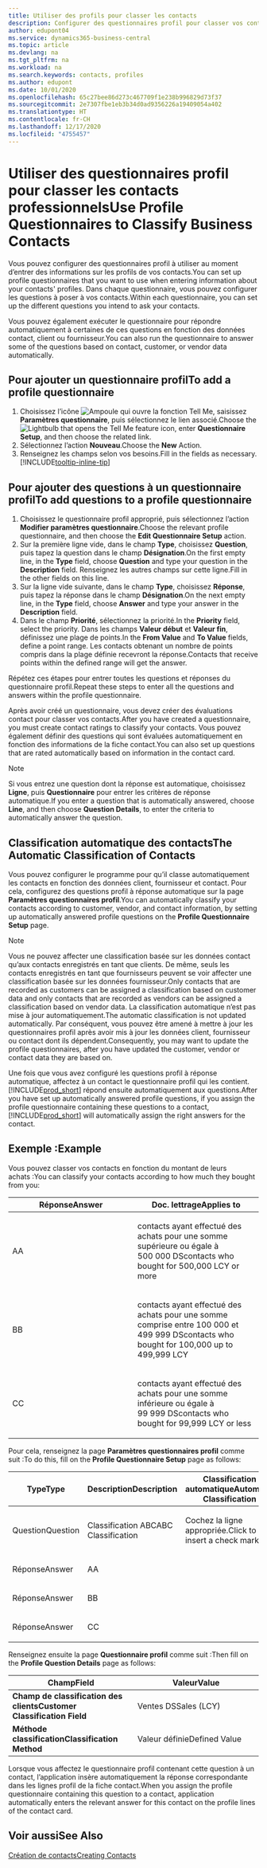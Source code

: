 ```yaml
---
title: Utiliser des profils pour classer les contacts
description: Configurer des questionnaires profil pour classer vos contacts professionnels
author: edupont04
ms.service: dynamics365-business-central
ms.topic: article
ms.devlang: na
ms.tgt_pltfrm: na
ms.workload: na
ms.search.keywords: contacts, profiles
ms.author: edupont
ms.date: 10/01/2020
ms.openlocfilehash: 65c27bee86d273c467709f1e238b996829d73f37
ms.sourcegitcommit: 2e7307fbe1eb3b34d0ad9356226a19409054a402
ms.translationtype: HT
ms.contentlocale: fr-CH
ms.lasthandoff: 12/17/2020
ms.locfileid: "4755457"
---
```

# <a name="use-profile-questionnaires-to-classify-business-contacts"></a><span data-ttu-id="2d64d-103">Utiliser des questionnaires profil pour classer les contacts professionnels</span><span class="sxs-lookup"><span data-stu-id="2d64d-103">Use Profile Questionnaires to Classify Business Contacts</span></span>
<span data-ttu-id="2d64d-104">Vous pouvez configurer des questionnaires profil à utiliser au moment d’entrer des informations sur les profils de vos contacts.</span><span class="sxs-lookup"><span data-stu-id="2d64d-104">You can set up profile questionnaires that you want to use when entering information about your contacts' profiles.</span></span> <span data-ttu-id="2d64d-105">Dans chaque questionnaire, vous pouvez configurer les questions à poser à vos contacts.</span><span class="sxs-lookup"><span data-stu-id="2d64d-105">Within each questionnaire, you can set up the different questions you intend to ask your contacts.</span></span>  

<span data-ttu-id="2d64d-106">Vous pouvez également exécuter le questionnaire pour répondre automatiquement à certaines de ces questions en fonction des données contact, client ou fournisseur.</span><span class="sxs-lookup"><span data-stu-id="2d64d-106">You can also run the questionnaire to answer some of the questions based on contact, customer, or vendor data automatically.</span></span>  

## <a name="to-add-a-profile-questionnaire"></a><span data-ttu-id="2d64d-107">Pour ajouter un questionnaire profil</span><span class="sxs-lookup"><span data-stu-id="2d64d-107">To add a profile questionnaire</span></span>
1.  <span data-ttu-id="2d64d-108">Choisissez l’icône ![Ampoule qui ouvre la fonction Tell Me](media/ui-search/search_small.png "Dites-moi ce que vous voulez faire"), saisissez **Paramètres questionnaire**, puis sélectionnez le lien associé.</span><span class="sxs-lookup"><span data-stu-id="2d64d-108">Choose the ![Lightbulb that opens the Tell Me feature](media/ui-search/search_small.png "Tell me what you want to do") icon, enter **Questionnaire Setup**, and then choose the related link.</span></span>  
2.  <span data-ttu-id="2d64d-109">Sélectionnez l’action **Nouveau**.</span><span class="sxs-lookup"><span data-stu-id="2d64d-109">Choose the **New** Action.</span></span>  
3.  <span data-ttu-id="2d64d-110">Renseignez les champs selon vos besoins.</span><span class="sxs-lookup"><span data-stu-id="2d64d-110">Fill in the fields as necessary.</span></span> [!INCLUDE[tooltip-inline-tip](includes/tooltip-inline-tip_md.md)]  

## <a name="to-add-questions-to-a-profile-questionnaire"></a><span data-ttu-id="2d64d-111">Pour ajouter des questions à un questionnaire profil</span><span class="sxs-lookup"><span data-stu-id="2d64d-111">To add questions to a profile questionnaire</span></span>
1.  <span data-ttu-id="2d64d-112">Choisissez le questionnaire profil approprié, puis sélectionnez l’action **Modifier paramètres questionnaire**.</span><span class="sxs-lookup"><span data-stu-id="2d64d-112">Choose the relevant profile questionnaire, and then choose the **Edit Questionnaire Setup** action.</span></span>  
2.  <span data-ttu-id="2d64d-113">Sur la première ligne vide, dans le champ **Type**, choisissez **Question**, puis tapez la question dans le champ **Désignation**.</span><span class="sxs-lookup"><span data-stu-id="2d64d-113">On the first empty line, in the **Type** field, choose **Question** and type your question in the **Description** field.</span></span> <span data-ttu-id="2d64d-114">Renseignez les autres champs sur cette ligne.</span><span class="sxs-lookup"><span data-stu-id="2d64d-114">Fill in the other fields on this line.</span></span>  
3.  <span data-ttu-id="2d64d-115">Sur la ligne vide suivante, dans le champ **Type**, choisissez **Réponse**, puis tapez la réponse dans le champ **Désignation**.</span><span class="sxs-lookup"><span data-stu-id="2d64d-115">On the next empty line, in the **Type** field, choose **Answer** and type your answer in the **Description** field.</span></span>  
4.  <span data-ttu-id="2d64d-116">Dans le champ **Priorité**, sélectionnez la priorité.</span><span class="sxs-lookup"><span data-stu-id="2d64d-116">In the **Priority** field, select the priority.</span></span> <span data-ttu-id="2d64d-117">Dans les champs **Valeur début** et **Valeur fin**, définissez une plage de points.</span><span class="sxs-lookup"><span data-stu-id="2d64d-117">In the **From Value** and **To Value** fields, define a point range.</span></span> <span data-ttu-id="2d64d-118">Les contacts obtenant un nombre de points compris dans la plage définie recevront la réponse.</span><span class="sxs-lookup"><span data-stu-id="2d64d-118">Contacts that receive points within the defined range will get the answer.</span></span>  

<span data-ttu-id="2d64d-119">Répétez ces étapes pour entrer toutes les questions et réponses du questionnaire profil.</span><span class="sxs-lookup"><span data-stu-id="2d64d-119">Repeat these steps to enter all the questions and answers within the profile questionnaire.</span></span>

<span data-ttu-id="2d64d-120">Après avoir créé un questionnaire, vous devez créer des évaluations contact pour classer vos contacts.</span><span class="sxs-lookup"><span data-stu-id="2d64d-120">After you have created a questionnaire, you must create contact ratings to classify your contacts.</span></span> <span data-ttu-id="2d64d-121">Vous pouvez également définir des questions qui sont évaluées automatiquement en fonction des informations de la fiche contact.</span><span class="sxs-lookup"><span data-stu-id="2d64d-121">You can also set up questions that are rated automatically based on information in the contact card.</span></span>  

> [!NOTE]
> <span data-ttu-id="2d64d-122">Si vous entrez une question dont la réponse est automatique, choisissez <STRONG>Ligne</STRONG>, puis <STRONG>Questionnaire</STRONG> pour entrer les critères de réponse automatique.</span><span class="sxs-lookup"><span data-stu-id="2d64d-122">If you enter a question that is automatically answered, choose <STRONG>Line</STRONG>, and then choose <STRONG>Question Details</STRONG>, to enter the criteria to automatically answer the question.</span></span>

## <a name="the-automatic-classification-of-contacts"></a><span data-ttu-id="2d64d-123">Classification automatique des contacts</span><span class="sxs-lookup"><span data-stu-id="2d64d-123">The Automatic Classification of Contacts</span></span>
<span data-ttu-id="2d64d-124">Vous pouvez configurer le programme pour qu’il classe automatiquement les contacts en fonction des données client, fournisseur et contact. Pour cela, configurez des questions profil à réponse automatique sur la page **Paramètres questionnaires profil**.</span><span class="sxs-lookup"><span data-stu-id="2d64d-124">You can automatically classify your contacts according to customer, vendor, and contact information, by setting up automatically answered profile questions on the **Profile Questionnaire Setup** page.</span></span>  

> [!NOTE]
> <span data-ttu-id="2d64d-125">Vous ne pouvez affecter une classification basée sur les données contact qu’aux contacts enregistrés en tant que clients. De même, seuls les contacts enregistrés en tant que fournisseurs peuvent se voir affecter une classification basée sur les données fournisseur.</span><span class="sxs-lookup"><span data-stu-id="2d64d-125">Only contacts that are recorded as customers can be assigned a classification based on customer data and only contacts that are recorded as vendors can be assigned a classification based on vendor data.</span></span> <span data-ttu-id="2d64d-126">La classification automatique n’est pas mise à jour automatiquement.</span><span class="sxs-lookup"><span data-stu-id="2d64d-126">The automatic classification is not updated automatically.</span></span> <span data-ttu-id="2d64d-127">Par conséquent, vous pouvez être amené à mettre à jour les questionnaires profil après avoir mis à jour les données client, fournisseur ou contact dont ils dépendent.</span><span class="sxs-lookup"><span data-stu-id="2d64d-127">Consequently, you may want to update the profile questionnaires, after you have updated the customer, vendor or contact data they are based on.</span></span>  

<span data-ttu-id="2d64d-128">Une fois que vous avez configuré les questions profil à réponse automatique, affectez à un contact le questionnaire profil qui les contient. [!INCLUDE[prod_short](includes/prod_short.md)] répond ensuite automatiquement aux questions.</span><span class="sxs-lookup"><span data-stu-id="2d64d-128">After you have set up automatically answered profile questions, if you assign the profile questionnaire containing these questions to a contact, [!INCLUDE[prod_short](includes/prod_short.md)] will automatically assign the right answers for the contact.</span></span>  

## <a name="example"></a><span data-ttu-id="2d64d-129">Exemple :</span><span class="sxs-lookup"><span data-stu-id="2d64d-129">Example</span></span>
<span data-ttu-id="2d64d-130">Vous pouvez classer vos contacts en fonction du montant de leurs achats :</span><span class="sxs-lookup"><span data-stu-id="2d64d-130">You can classify your contacts according to how much they bought from you:</span></span>

<table>
<colgroup>
<col style="width: 50%" />
<col style="width: 50%" />
</colgroup>
<thead>
<tr class="header">
<th><span data-ttu-id="2d64d-131"><strong>Réponse</strong></span><span class="sxs-lookup"><span data-stu-id="2d64d-131"><strong>Answer</strong></span></span></th>
<th><span data-ttu-id="2d64d-132"><strong>Doc. lettrage</strong></span><span class="sxs-lookup"><span data-stu-id="2d64d-132"><strong>Applies to</strong></span></span></th>
</tr>
</thead>
<tbody>
<tr class="odd">
<td><p><span data-ttu-id="2d64d-133">A</span><span class="sxs-lookup"><span data-stu-id="2d64d-133">A</span></span></p></td>
<td><p><span data-ttu-id="2d64d-134">contacts ayant effectué des achats pour une somme supérieure ou égale à 500 000 DS</span><span class="sxs-lookup"><span data-stu-id="2d64d-134">contacts who bought for 500,000 LCY or more</span></span></p></td>
</tr>
<tr class="even">
<td><p><span data-ttu-id="2d64d-135">B</span><span class="sxs-lookup"><span data-stu-id="2d64d-135">B</span></span></p></td>
<td><p><span data-ttu-id="2d64d-136">contacts ayant effectué des achats pour une somme comprise entre 100 000 et 499 999 DS</span><span class="sxs-lookup"><span data-stu-id="2d64d-136">contacts who bought for 100,000 up to 499,999 LCY</span></span></p></td>
</tr>
<tr class="odd">
<td><p><span data-ttu-id="2d64d-137">C</span><span class="sxs-lookup"><span data-stu-id="2d64d-137">C</span></span></p></td>
<td><p><span data-ttu-id="2d64d-138">contacts ayant effectué des achats pour une somme inférieure ou égale à 99 999 DS</span><span class="sxs-lookup"><span data-stu-id="2d64d-138">contacts who bought for 99,999 LCY or less</span></span></p></td>
</tr>
</tbody>
</table>

<span data-ttu-id="2d64d-139">Pour cela, renseignez la page **Paramètres questionnaires profil** comme suit :</span><span class="sxs-lookup"><span data-stu-id="2d64d-139">To do this, fill on the **Profile Questionnaire Setup** page as follows:</span></span>


<table>
<colgroup>
<col style="width: 20%" />
<col style="width: 20%" />
<col style="width: 20%" />
<col style="width: 20%" />
<col style="width: 20%" />
</colgroup>
<thead>
<tr class="header">
<th><span data-ttu-id="2d64d-140"><strong>Type</strong></span><span class="sxs-lookup"><span data-stu-id="2d64d-140"><strong>Type</strong></span></span></th>
<th><span data-ttu-id="2d64d-141"><strong>Description</strong></span><span class="sxs-lookup"><span data-stu-id="2d64d-141"><strong>Description</strong></span></span></th>
<th><span data-ttu-id="2d64d-142"><strong>Classification automatique</strong></span><span class="sxs-lookup"><span data-stu-id="2d64d-142"><strong>Automatic Classification</strong></span></span></th>
<th><span data-ttu-id="2d64d-143"><strong>Valeur début</strong></span><span class="sxs-lookup"><span data-stu-id="2d64d-143"><strong>From Value</strong></span></span></th>
<th><span data-ttu-id="2d64d-144"><strong>Valeur fin</strong></span><span class="sxs-lookup"><span data-stu-id="2d64d-144"><strong>To Value</strong></span></span></th>
</tr>
</thead>
<tbody>
<tr class="odd">
<td><p><span data-ttu-id="2d64d-145">Question</span><span class="sxs-lookup"><span data-stu-id="2d64d-145">Question</span></span></p></td>
<td><p><span data-ttu-id="2d64d-146">Classification ABC</span><span class="sxs-lookup"><span data-stu-id="2d64d-146">ABC Classification</span></span></p></td>
<td><p><span data-ttu-id="2d64d-147">Cochez la ligne appropriée.</span><span class="sxs-lookup"><span data-stu-id="2d64d-147">Click to insert a check mark</span></span></p></td>
<td><p> </p></td>
<td><p> </p></td>
</tr>
<tr class="even">
<td><p><span data-ttu-id="2d64d-148">Réponse</span><span class="sxs-lookup"><span data-stu-id="2d64d-148">Answer</span></span></p></td>
<td><p><span data-ttu-id="2d64d-149">A</span><span class="sxs-lookup"><span data-stu-id="2d64d-149">A</span></span></p></td>
<td><p> </p></td>
<td><p><span data-ttu-id="2d64d-150">500,000</span><span class="sxs-lookup"><span data-stu-id="2d64d-150">500,000</span></span></p></td>
<td><p> </p></td>
</tr>
<tr class="odd">
<td><p><span data-ttu-id="2d64d-151">Réponse</span><span class="sxs-lookup"><span data-stu-id="2d64d-151">Answer</span></span></p></td>
<td><p><span data-ttu-id="2d64d-152">B</span><span class="sxs-lookup"><span data-stu-id="2d64d-152">B</span></span></p></td>
<td><p> </p></td>
<td><p><span data-ttu-id="2d64d-153">100,000</span><span class="sxs-lookup"><span data-stu-id="2d64d-153">100,000</span></span></p></td>
<td><p><span data-ttu-id="2d64d-154">499,999</span><span class="sxs-lookup"><span data-stu-id="2d64d-154">499,999</span></span></p></td>
</tr>
<tr class="even">
<td><p><span data-ttu-id="2d64d-155">Réponse</span><span class="sxs-lookup"><span data-stu-id="2d64d-155">Answer</span></span></p></td>
<td><p><span data-ttu-id="2d64d-156">C</span><span class="sxs-lookup"><span data-stu-id="2d64d-156">C</span></span></p></td>
<td><p> </p></td>
<td><p> </p></td>
<td><p><span data-ttu-id="2d64d-157">99,999</span><span class="sxs-lookup"><span data-stu-id="2d64d-157">99,999</span></span></p></td>
</tr>
</tbody>
</table>

<span data-ttu-id="2d64d-158">Renseignez ensuite la page **Questionnaire profil** comme suit :</span><span class="sxs-lookup"><span data-stu-id="2d64d-158">Then fill on the **Profile Question Details** page as follows:</span></span>
<table>
<colgroup>
<col style="width: 50%" />
<col style="width: 50%" />
</colgroup>
<thead>
<tr class="header">
<th><span data-ttu-id="2d64d-159"><strong>Champ</strong></span><span class="sxs-lookup"><span data-stu-id="2d64d-159"><strong>Field</strong></span></span></th>
<th><span data-ttu-id="2d64d-160"><strong>Valeur</strong></span><span class="sxs-lookup"><span data-stu-id="2d64d-160"><strong>Value</strong></span></span></th>
</tr>
</thead>
<tbody>
<tr>
<td><span data-ttu-id="2d64d-161"><strong>Champ de classification des clients</strong></span><span class="sxs-lookup"><span data-stu-id="2d64d-161"><strong>Customer Classification Field</strong></span></span></td>
<td><span data-ttu-id="2d64d-162"><emphasis>Ventes DS</emphasis></span><span class="sxs-lookup"><span data-stu-id="2d64d-162"><emphasis>Sales (LCY)</emphasis></span></span></td>
</tr>
<tr>
<td><span data-ttu-id="2d64d-163"><strong>Méthode classification</strong></span><span class="sxs-lookup"><span data-stu-id="2d64d-163"><strong>Classification Method</strong></span></span></td>
<td><span data-ttu-id="2d64d-164"><emphasis>Valeur définie</emphasis></span><span class="sxs-lookup"><span data-stu-id="2d64d-164"><emphasis>Defined Value</emphasis></span></span></td>
</tr>
</tbody>
</table>

<span data-ttu-id="2d64d-165">Lorsque vous affectez le questionnaire profil contenant cette question à un contact, l’application insère automatiquement la réponse correspondante dans les lignes profil de la fiche contact.</span><span class="sxs-lookup"><span data-stu-id="2d64d-165">When you assign the profile questionnaire containing this question to a contact, application automatically enters the relevant answer for this contact on the profile lines of the contact card.</span></span>

## <a name="see-also"></a><span data-ttu-id="2d64d-166">Voir aussi</span><span class="sxs-lookup"><span data-stu-id="2d64d-166">See Also</span></span>
[<span data-ttu-id="2d64d-167">Création de contacts</span><span class="sxs-lookup"><span data-stu-id="2d64d-167">Creating Contacts</span></span>](marketing-create-contact-companies.md)  
